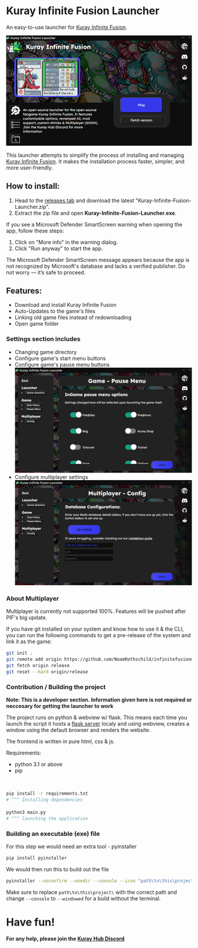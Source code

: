 # Kuray Infinite Fusion Launcher

An easy-to-use launcher for [Kuray Infinite Fusion](https://github.com/kurayamiblackheart/kurayshinyrevamp).

![Kuray Infinite Fusion Launcher](images/launcher.png)

This launcher attempts to simplify the process of installing and managing [Kuray Infinite Fusion](https://github.com/kurayamiblackheart/kurayshinyrevamp). It makes the installation process faster, simpler, and more user-friendly.

## How to install:

1. Head to the [releases tab](https://github.com/NoamRothschild/MultiplayerLauncher/releases) and download the latest "Kuray-Infinite-Fusion-Launcher.zip".
2. Extract the zip file and open **Kuray-Infinite-Fusion-Launcher.exe**.

If you see a Microsoft Defender SmartScreen warning when opening the app, follow these steps:
1. Click on "More info" in the warning dialog.
2. Click "Run anyway" to start the app.

The Microsoft Defender SmartScreen message appears because the app is not recognized by Microsoft's database and lacks a verified publisher. Do not worry — it’s safe to proceed.

## Features:

- Download and install Kuray Infinite Fusion
- Auto-Updates to the game's files
- Linking old game files instead of redownloading
- Open game folder
### Settings section includes
- Changing game directory
- Configure game's start menu buttons
- Configure game's pause menu buttons
![Game pause menu settings](images/settings-pause-menu.png)
- Configure multiplayer settings
![Multiplayer config menu](images/settings-multiplayer-config.png)

### About Multiplayer
Multiplayer is currently not supported 100%. Features will be pushed after PIF's big update.

If you have git installed on your system and know how to use it & the CLI, you can run the following commands to get a pre-release of the system and link it as the game:
```bash
git init .
git remote add origin https://github.com/NoamRothschild/infinitefusionmultiplayer.git
git fetch origin release
git reset --hard origin/release
```

### Contribution / Building the project

**Note: This is a developer section. Information given here is not required or neccesary for getting the launcher to work**

The project runs on python & webview w/ flask. This means each time you launch the script it hosts a [flask server]() localy and using webview, creates a window using the default browser and renders the website.

The frontend is written in pure html, css & js.

Requirements:
- python 3.1 or above
- pip

<br>

```bash
pip install -r requirements.txt 
# ^^^ Installing dependencies

python3 main.py 
# ^^^ launching the application
```

### Building an executable (exe) file

For this step we would need an extra tool - pyinstaller
```bash
pip install pyinstaller
```
We would then run this to build out the file
```bash
pyinstaller --noconfirm --onedir --console --icon "path\to\this\project\icon.ico" --add-data "path\to\this\project\Frontend;Frontend/" --add-data "path\to\this\project\REQUIRED_BY_INSTALLER;REQUIRED_BY_INSTALLER/"  "path\to\this\project\main.py"
```

Make sure to replace `path\to\this\project\` with the correct path and change `--console` to `--windowed` for a build without the terminal.

# Have fun!

**For any help, please join the [Kuray Hub Discord](https://discord.com/invite/kuray-hub-1121345297352753243)**
